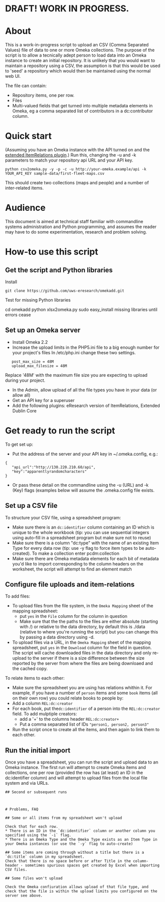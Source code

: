 # DRAFT! WORK IN PROGRESS.

# About

This is a work-in-progress script to upload an CSV (Comma Separated
Values) file of data to one or more Omeka collections. The purpose of
the script is to allow a tecnically adept person to load data into an
Omeka instance to create an initial repository. It is unlikely that
you would want to maintain a repository using a CSV, the
assumption is that this would be used to 'seed' a repository which
would then be maintained using the normal web UI.

The file can contain:

* Repository items, one per row.
* Files 
* Multi-valued fields that get turned into multiple metadata elements
  in Omeka, eg a comma separated list of contributors in a
  dc:contributor column.


# Quick start

(Assuming you have an Omeka instance with the API turned on and 
the [extended ItemRelations plugin](https://github.com/ozmeka/plugin-ItemRelations).)
Run this, changing the -u and -k parameters to match your repository
api URL and your API key.

```python csv2omeka.py -y -p -c -u http://your-omeka.example/api -k YOUR_API_KEY sample-data/first-fleet-maps.csv```

This should create two collections (maps and people) and a number of
inter-related items. 

# Audience

This document is aimed at technical staff familiar with commandline
systems administration and Python programming, and assumes the reader
may have to do some experimentation, research and problem solving.

# How-to use this script


## Get the script and Python libraries

Install

    git clone https://github.com/uws-eresearch/omekadd.git

Test for missing Python libraries

   cd omekadd
   python xlsx2omeka.py
   sudo easy_install missing libraries until errors cease
  
  
## Set up an Omeka server

* Install Omeka 2.2
* Increase the upload limits in the PHP5.ini file to a big enough number for your project's files
  In /etc/php.ini change these two settings.
```  
   post_max_size = 48M
   upload_max_filesize = 48M
```
  Replace '48M' with the maximum file size you are expecting to upload during your project.

* In the Admin, allow upload of all the file types you have in your data (or allow all)
* Get an API key for a superuser
* Add the following plugins: eResearch version of ItemRelations, Extended Dublin Core


# Get ready to run the script
To get set up:
* Put the address of the server and your API key in ~/.omeka.config, e.g.:
```
{
   "api_url":"http://130.220.210.60/api",
   "key":"apparentlyrandomcharacters"
}
```

* Or pass these detail on the commandline using the -u (URL) and -k (Key) flags (examples below will assume the .omeka.config file exists.



## Set up a CSV file

To structure your CSV file, using a spreadsheet program:
*   Make sure there is an `dc:identifier` column containing an ID which
    is unique to the whole workbook (tip: you can use sequential
    integers using auto-fill in a spreadsheet program but make sure
    not to reuse)
  * Make sure there is a column "dc:type" with the name of an existing
    Item Type for every data row (tip: use -y flag to force item types
    to be auto-created). To make a collection enter pcdm:collection 
  * Make sure there are Omeka metadata elements for each bit of metadata you'd like to import corresponding to the column headers on the worksheet, the script will attempt to find an element match

## Configure file uploads and item-relations

To add files:
* To upload files from the file system, in the `Omeka Mapping` sheet of the mapping spreadsheet:
  * put `yes` in the `File` column for the column in question
  * Make sure that the the paths to the files are either absolute (starting with /) or relative to the data directory, by default this is ./data (relative to where you're running the script) but you can change this by passing a data directory using -d.
* To upload files via a URL, in the `Omeka Mapping` sheet of the mapping spreadsheet, put `yes` in the `Download` column for the field in question.
  The script will cache downloaded files in the data directory and only re-upload to the server if there is a size difference between the size reported by the server from where the files are being downloaed and the cached copy.

To relate items to each other:
*   Make sure the spreadsheet you are using has relations whithin it.
  For example, if you have a number of  `person` items and some `book`
  items (all on their own row) you could relate books to people by:
  * Add a column `REL:dc:creator` 
  * For each book, put the`dc:identifier` of a person into the
  `REL:dc:creator` field.
   To add mulptiple creators:
      * add a '+' to the columns header `REL:dc:creator+`
      *  Put a comma separated list of IDs `"person1, person2, person3"`
  * Run the script once to create all the items, and then again to
    link them to each other.


## Run the initial import

Once you have a spreadsheet, you can run the script and upload data to
an Omeka instance. The first run will attempt to create Omeka items
and collections, one per row (provided the row has (at least) an ID in
the dc:identifier column) and will attempt to upload files from the
local file system and via URLs.


```
## Second or subsequent runs



# Problems, FAQ

## Some or all items from my spreadsheet won't upload

Check that for each row.
* There is an ID in the `dc:identifier` column or another column you specified using the `-i` flag.
* There is an Omeka Type and the Omeka Type exists as an Item Type in your Omeka isntances (or use the `-y` flag to auto-create)

## Some items are coming through without a title but there is a `dc:title` column in my spreadsheet.
Check that there is no space before or after Title in the column-header - sometimes spurious spaces get created by Excel when importing CSV files.

## Some files won't upload

Check the Omeka confiuration allows upload of that file type, and check that the file is within the upload limits you configured on the server see above.



